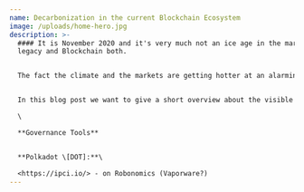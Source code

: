```yaml
---
name: Decarbonization in the current Blockchain Ecosystem
image: /uploads/home-hero.jpg
description: >-
  #### It is November 2020 and it's very much not an ice age in the markets,
  legacy and Blockchain both. 


  The fact the climate and the markets are getting hotter at an alarming pace does not bode well for the future psychodynamics of carbon credit systems and the need for a global hairpin turn on carbon policy.


  In this blog post we want to give a short overview about the visible and also the less visible projects in the decentralized technology space (commonly referred to as the Blockchain space) that are tackling climate change in one way or another.\

  \

  **Governance Tools**


  **Polkadot \[DOT]:**\

  <https://ipci.io/> - on Robonomics (Vaporware?)
---
```

